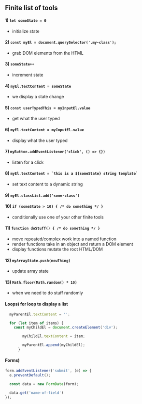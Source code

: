 ## Finite list of tools

#### 1) `let someState = 0`
  - initialize state
#### 2) `const myEl = document.querySelector('.my-class');`
  - grab DOM elements from the HTML
#### 3) `someState++`
  - increment state
#### 4) `myEl.textContent = someState`
  - we display a state change
#### 5) `const userTypedThis = myInputEl.value`
  - get what the user typed
#### 6) `myEl.textContent = myInputEl.value`
  - display what the user typed
#### 7) `myButton.addEventListener('click', () => {})`
  - listen for a click
#### 8) ```myEl.textContent = `this is a ${someState} string template` ```
  - set text content to a dynamic string
#### 9) `myEl.classList.add('some-class')`
#### 10) `if (someState > 10) { /* do something */ }`
  - conditionally use one of your other finite tools
#### 11) `function doStuff() { /* do something */ }`
  - move repeated/complex work into a named function
  - render functions take in an object and return a DOM element
  - display functions mutate the root HTML/DOM
#### 12) `myArrayState.push(newThing)`
  - update array state
#### 13) `Math.floor(Math.random() * 10)`
  - when we need to do stuff randomly

#### Loops) for loop to display a list 
```js
  myParentEl.textContent = '';

  for (let item of items) {
    const myChildEl = document.createElement('div');

        myChildEl.textContent = item;

        myParentEl.append(myChildEl);
      }
```

#### Forms)

```js
form.addEventListener('submit', (e) => {
  e.preventDefault();

  const data = new FormData(form);

  data.get('name-of-field')
});
```
